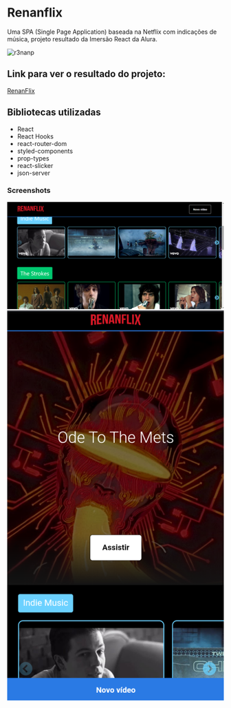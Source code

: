 # Renanflix
Uma SPA (Single Page Application) baseada na Netflix com indicações de música, projeto resultado da Imersão React da Alura.<br/>

![r3nanp](https://img.shields.io/badge/r3nanp-renanflix-blue)

## Link para ver o resultado do projeto:
[RenanFlix](https://renanflix.netlify.app/)

## Bibliotecas utilizadas
* React
* React Hooks
* react-router-dom
* styled-components
* prop-types
* react-slicker
* json-server

### Screenshots
<img src="./.github/desktopscreenshot.png">
<img src="./.github/mobilescreenshot.png">
